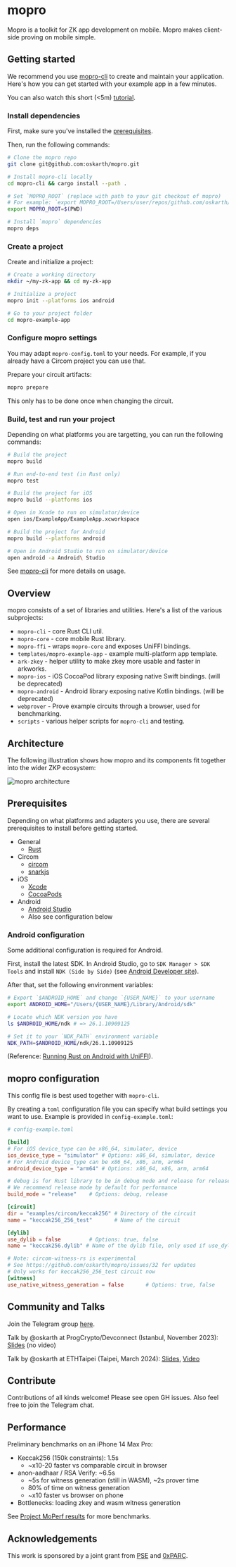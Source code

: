 # mopro

Mopro is a toolkit for ZK app development on mobile. Mopro makes client-side proving on mobile simple.

## Getting started

We recommend you use [mopro-cli](https://github.com/oskarth/mopro/tree/main/mopro-cli#mopro-cli) to create and maintain your application. Here's how you can get started with your example app in a few minutes.

You can also watch this short (<5m) [tutorial](https://www.loom.com/share/6ff382b0497c47aea9d0ef8b6e790dd8).

### Install dependencies

First, make sure you've installed the [prerequisites](https://github.com/oskarth/mopro?tab=readme-ov-file#prerequisites).

Then, run the following commands:

```sh
# Clone the mopro repo
git clone git@github.com:oskarth/mopro.git

# Install mopro-cli locally
cd mopro-cli && cargo install --path .

# Set `MOPRO_ROOT` (replace with path to your git checkout of mopro)
# For example: `export MOPRO_ROOT=/Users/user/repos/github.com/oskarth/mopro`
export MOPRO_ROOT=$(PWD)

# Install `mopro` dependencies
mopro deps
```

### Create a project

Create and initialize a project:

```sh
# Create a working directory
mkdir ~/my-zk-app && cd my-zk-app

# Initialize a project
mopro init --platforms ios android

# Go to your project folder
cd mopro-example-app
```

### Configure mopro settings

You may adapt `mopro-config.toml` to your needs. For example, if you already have a Circom project you can use that.

Prepare your circuit artifacts:

```sh
mopro prepare
```

This only has to be done once when changing the circuit.

### Build, test and run your project

Depending on what platforms you are targetting, you can run the following commands:

```sh
# Build the project
mopro build

# Run end-to-end test (in Rust only)
mopro test

# Build the project for iOS
mopro build --platforms ios

# Open in Xcode to run on simulator/device
open ios/ExampleApp/ExampleApp.xcworkspace

# Build the project for Android
mopro build --platforms android

# Open in Android Studio to run on simulator/device
open android -a Android\ Studio
```

See [mopro-cli](https://github.com/oskarth/mopro/tree/main/mopro-cli#mopro-cli) for more details on usage.

## Overview

mopro consists of a set of libraries and utilities. Here's a list of the various subprojects:

- `mopro-cli` - core Rust CLI util.
- `mopro-core` - core mobile Rust library.
- `mopro-ffi` - wraps `mopro-core` and exposes UniFFI bindings.
- `templates/mopro-example-app` - example multi-platform app template.
- `ark-zkey` - helper utility to make zkey more usable and faster in arkworks.
- `mopro-ios` - iOS CocoaPod library exposing native Swift bindings. (will be deprecated)
- `mopro-android` - Android library exposing native Kotlin bindings. (will be deprecated)
- `webprover` - Prove example circuits through a browser, used for benchmarking.
- `scripts` - various helper scripts for `mopro-cli` and testing.

## Architecture

The following illustration shows how mopro and its components fit together into the wider ZKP ecosystem:

![mopro architecture](images/mopro_architecture2.png)

## Prerequisites

Depending on what platforms and adapters you use, there are several prerequisites to install before getting started.

- General
    - [Rust](https://www.rust-lang.org/learn/get-started)
- Circom
    - [circom](https://docs.circom.io/)
    - [snarkjs](https://github.com/iden3/snarkjs)
- iOS
    - [Xcode](https://developer.apple.com/xcode/)
    - [CocoaPods](https://cocoapods.org/)
- Android
    - [Android Studio](https://developer.android.com/studio)
    - Also see configuration below

### Android configuration

Some additional configuration is required for Android.

First, install the latest SDK. In Android Studio, go to `SDK Manager > SDK Tools`  and install `NDK (Side by Side)` (see [Android Developer site](https://developer.android.com/studio/projects/install-ndk#default-version)).

After that, set the following  environment variables:

```sh
# Export `$ANDROID_HOME` and change `{USER_NAME}` to your username
export ANDROID_HOME="/Users/{USER_NAME}/Library/Android/sdk"

# Locate which NDK version you have
ls $ANDROID_HOME/ndk # => 26.1.10909125

# Set it to your `NDK_PATH` environment variable
NDK_PATH=$ANDROID_HOME/ndk/26.1.10909125
```

(Reference: [Running Rust on Android with UniFFI](https://sal.dev/android/intro-rust-android-uniffi/)).

## mopro configuration

This config file is best used together with `mopro-cli`.

By creating a `toml` configuration file you can specify what build settings you want to use. Example is provided in `config-example.toml`:

```toml
# config-example.toml

[build]
# For iOS device_type can be x86_64, simulator, device
ios_device_type = "simulator" # Options: x86_64, simulator, device
# For Android device_type can be x86_64, x86, arm, arm64
android_device_type = "arm64" # Options: x86_64, x86, arm, arm64

# debug is for Rust library to be in debug mode and release for release mode
# We recommend release mode by default for performance
build_mode = "release"    # Options: debug, release

[circuit]
dir = "examples/circom/keccak256" # Directory of the circuit
name = "keccak256_256_test"       # Name of the circuit

[dylib]
use_dylib = false         # Options: true, false
name = "keccak256.dylib" # Name of the dylib file, only used if use_dylib is true

# Note: circom-witness-rs is experimental
# See https://github.com/oskarth/mopro/issues/32 for updates
# Only works for keccak256_256_test circuit now
[witness]
use_native_witness_generation = false       # Options: true, false
```

## Community and Talks

Join the Telegram group [here](https://t.me/zkmopro).

Talk by @oskarth at ProgCrypto/Devconnect (Istanbul, November 2023): [Slides](https://docs.google.com/presentation/d/1afIEgm8oYRvteWxUd04CcMOxChAiHaD55d5AKd0RkvY/edit#slide=id.g284ac8f47d5_2_24) (no video)

Talk by @oskarth at ETHTaipei (Taipei, March 2024): [Slides](https://hackmd.io/@oskarth/S1yGjF8C6#), [Video](https://www.youtube.com/live/JB6zP9enkbc?si=04xz9XRLkChNiupw&t=14708)

## Contribute

Contributions of all kinds welcome! Please see open GH issues. Also feel free to join the Telegram chat.

## Performance

Preliminary benchmarks on an iPhone 14 Max Pro:

- Keccak256 (150k constraints): 1.5s
    - ~x10-20 faster vs comparable circuit in browser
- anon-aadhaar / RSA Verify: ~6.5s
    - ~5s for witness generation (still in WASM), ~2s prover time
    - 80% of time on witness generation
    - ~x10 faster vs browser on phone
- Bottlenecks: loading zkey and wasm witness generation

See [Project MoPerf results](https://hackmd.io/5ItB2D50QcavF18cWIrmfQ?view=#tip1) for more benchmarks.

## Acknowledgements

This work is sponsored by a joint grant from [PSE](https://pse.dev/) and [0xPARC](https://0xparc.org/).